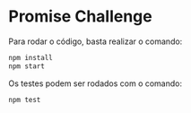 # Promise Challenge

Para rodar o código, basta realizar o comando:

```bash
npm install
npm start
```

Os testes podem ser rodados com o comando:

```bash
npm test
```
